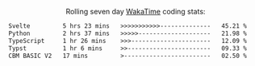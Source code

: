 <p align="center">Rolling seven day <a href="https://wakatime.com/@syrkis"/>WakaTime</a> coding stats:</p>
<!--START_SECTION:waka-->

```txt
Svelte         5 hrs 23 mins   >>>>>>>>>>>--------------   45.21 %
Python         2 hrs 37 mins   >>>>>--------------------   21.98 %
TypeScript     1 hr 26 mins    >>>----------------------   12.09 %
Typst          1 hr 6 mins     >>-----------------------   09.33 %
CBM BASIC V2   17 mins         >------------------------   02.50 %
```

<!--END_SECTION:waka-->
